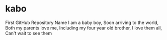 # kabo
First GitHub Repository Name
I am a baby boy,
Soon arriving to the world,
Both my parents love me,
Including my four year old brother,
I love them all,
Can't wait to see them
